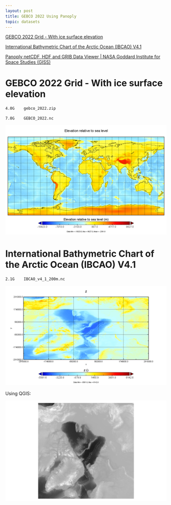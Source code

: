 ```yaml
---
layout: post
title: GEBCO 2022 Using Panoply
topic: datasets
---
```


[GEBCO 2022 Grid - With ice surface elevation](https://www.gebco.net/data_and_products/gridded_bathymetry_data/)

[International Bathymetric Chart of the Arctic Ocean (IBCAO) V4.1](https://www.gebco.net/data_and_products/gridded_bathymetry_data/arctic_ocean/)

[Panoply netCDF, HDF and GRIB Data Viewer \| NASA Goddard Institute for Space Studies (GISS)](https://www.giss.nasa.gov/tools/panoply/)

# GEBCO 2022 Grid - With ice surface elevation

`4.0G    gebco_2022.zip`

`7.0G    GEBCO_2022.nc`

![GEBCO 2022 Grid - With ice surface elevation](/images/GEBCO/elevation_in_GEBCO_2022.png)

# International Bathymetric Chart of the Arctic Ocean (IBCAO) V4.1

`2.1G    IBCAO_v4_1_200m.nc`

![IBCAO using Panoply](/images/GEBCO/z_in_IBCAO_v4_1_200m.png)

Using QGIS:

![IBCAO using QGIS](/images/GEBCO/IBCAO_v4_1_200m-QGIS.png)